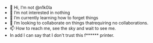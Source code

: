 - 👋 Hi, I’m not @n1k0la
- 👀 I’m not interested in nothing
- 🌱 I’m currently learning how to forget things
- 💞️ I’m looking to collaborate on things thatrequiring no collaborations.
- 📫 How to reach me, see the sky and wait to see me.
- In add I can say that I don't trust this f****** printer. 

<!---
n1k0la/n1k0la is a ✨ special ✨ repository because its `README.md` (this file) appears on your GitHub profile.
You can click the Preview link to take a look at your changes.
--->

